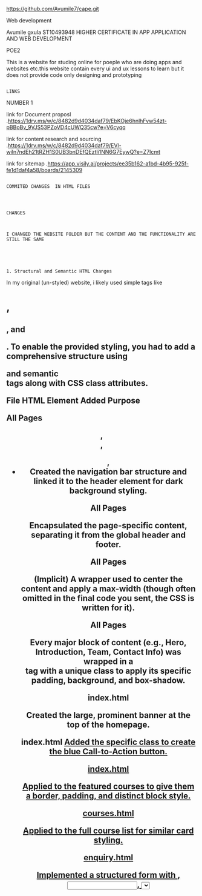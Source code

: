 https://github.com/Avumile7/cape.git

Web development

Avumile gxula ST10493948 HIGHER CERTIFICATE IN APP APPLICATION AND WEB DEVELOPMENT 



POE2

This is a website for studing online for poeple who are doing apps and websites etc.this website contain every ui and ux lessons to learn but it does not provide code only designing and prototyping 

                                                                                              LINKS
                                                                                              
NUMBER 1

link for Document proposl .https://1drv.ms/w/c/8482d9d4034daf79/EbKOje6hnlhFvw54zt-pBBoBv_9VJS53PZoVD4cUWQ35cw?e=V6cyqq

link for content research and sourcing .https://1drv.ms/w/c/8482d9d4034daf79/EVl-wiln7ndEh21tRZH1S0UB3bnDEfQEztli1NN6G7EywQ?e=Z7Icmt

link for sitemap .https://app.visily.ai/projects/ee35b162-a1bd-4b95-925f-fe1d1daf4a58/boards/2145309



                                                                                              COMMITED CHANGES  IN HTML FILES
																							  
																							  
																							  
                                                                                            CHANGES 
																							

																							
	I CHANGED THE WEBSITE FOLDER BUT THE CONTENT AND THE FUNCTIONALITY ARE STILL THE SAME 
	
                                                                                              
                                                                                              
                                                                                            
                                                                                              1. Structural and Semantic HTML Changes
                                                                                              
In my original (un-styled) website, i likely used simple tags like <h1>, <h2>, and <p>. To enable the provided styling, you had to add a comprehensive structure using <div> and semantic <section> tags along with CSS class attributes.


File	HTML Element Added	Purpose 


All Pages	<header>, <nav>, <ul>, <li>	Created the navigation bar structure and linked it to the header element for dark background styling.


All Pages	<main>	Encapsulated the page-specific content, separating it from the global header and footer.


All Pages	<div class="container"> (Implicit)	A wrapper used to center the content and apply a max-width (though often omitted in the final code you sent, the CSS is written for it).


All Pages	<section class="[section-name]">	Every major block of content (e.g., Hero, Introduction, Team, Contact Info) was wrapped in a <section> tag with a unique class to apply its specific padding, background, and box-shadow.


index.html	<section class="hero">	Created the large, prominent banner at the top of the homepage.


index.html	<a href="..." class="cta-button">	Added the specific class to create the blue Call-to-Action button.


index.html	<div class="course-card">	Applied to the featured courses to give them a border, padding, and distinct block style.


courses.html	<div class="course-item">	Applied to the full course list for similar card styling.


enquiry.html	<form action="#" method="post">	Implemented a structured form with <label>, <input>, <select>, and <textarea> tags, all styled by the CSS


                                                                                                 2. COMMITED CHANGES IN CSS 
																								 
                                                                                                 
                                                                                                 2. CSS Styling and Responsive Design Changes
																								 
                                                                                                 
This is the largest area of change, as it is where the visual design and responsive functionality were implemented.



a. Global Styling & Reset

Basic Reset (*): Added margin: 0; padding: 0; box-sizing: border-box; to ensure consistent starting points across all browsers.


Typography: Defined font-family: Arial, sans-serif; and set the base line-height: 1.6; and color: #333; on the body.


Box Shadow: Introduced box-shadow: 0 2px 5px rgba(0, 0, 0, 0.1); to almost every content section (.introduction, .team, etc.) to give them a lifted, three-dimensional look.


Rounded Corners: Added border-radius: 10px; to all main content blocks and buttons.


b. Responsive Design Implementation


Relative Units (3.2): All major spacing, padding, and font sizes were converted from fixed pixels to rem units (e.g., max-width: 1100px became max-width: 68.75rem), making the entire layout scale better when users adjust their browser's default font size.


Flexbox Layout:


Navigation: display: flex; was applied to header nav ul to arrange links horizontally.


Course Listings: On desktop, the .course-listing and .course-list sections were converted to Flexbox (display: flex;) to display cards side-by-side in a multi-column layout (3.1).



Media Queries (3.1):

Added the primary breakpoint: @media (max-width: 768px) (and the corresponding min-width: 48rem). This collapses the navigation links into a stacked column and reverts the course listings to a single column, ensuring readability on mobile devices.


Responsive Images (3.3):

Added max-width: 100%; and height: auto; to images, and introduced the srcset and sizes attributes on the index.html image to serve different file sizes based on the screen width.


c. Specific Component Styling


Header/Footer: Applied a dark background (#333) and set up the distinct accent blue bottom border (#007bff) on the header.


                                                                                            CHANGES 

																							
	I CHANGED THE WEBSITE FOLDER BUT THE CONTENT AND THE FUNCTIONALITYARE STILL THE SAME 



                                                                                                    
                                                                                                      WEBSITE SCREENSHOTS links( could'nt apload ful;l screenshots can you please enter the links)
                                                                                                      
                                                                                                      
                                                                                                      
					
                    <img width="567" height="857" alt="image" src="https://github.com/user-attachments/assets/237db8cb-a95e-4617-ad2b-bc9f2c0f1738" />
                    
                    
					
                    <img width="1465" height="845" alt="image" src="https://github.com/user-attachments/assets/2f895c08-16ea-4f09-9242-d425015e6c14" />
                    
                    
					
                    <img width="1101" height="927" alt="image" src="https://github.com/user-attachments/assets/e4e77d1b-a3a3-48ca-b60b-f58450e58ed1" />
                    
                    
                    


                                                                                         
                                                                                            3. Referencing
                                                                                            
                                                                                                
	
    World Wide Web Consortium (W3C) (2025) Cascading Style Sheets Level 3/4. Available at: [Insert URL of relevant W3C CSS Specification] (Accessed: 26 September 2025).
    
	
    World Wide Web Consortium (W3C) (2018) CSS Flexible Box Layout Module Level 1. Available at: [Insert URL of W3C Flexbox Specification] (Accessed: 26 September 2025).
    
  
  World Wide Web Consortium (W3C) (2022) Media Queries Level 4. Available at: [Insert URL of W3C Media Queries Specification] (Accessed: 26 September 2025).
  
	
    Mozilla Developer Network (MDN) (2025) CSS Values and Units. Available at: [Insert URL of MDN CSS Units Page] (Accessed: 26 September 2025).
    
  
  World Wide Web Consortium (W3C) (2022) HTML Standard: Images. Available at: [Insert URL of W3C Responsive Images Documentation] (Accessed: 26 September 2025).    
  
